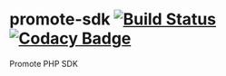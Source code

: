 # promote-sdk [![Build Status](https://travis-ci.org/snagshout/promote-sdk.svg?branch=master)](https://travis-ci.org/snagshout/promote-sdk) [![Codacy Badge](https://api.codacy.com/project/badge/Grade/b4912fae0f7d4ee2bb84c79429135e9e)](https://www.codacy.com/app/snagshout/promote-sdk?utm_source=github.com&amp;utm_medium=referral&amp;utm_content=snagshout/promote-sdk&amp;utm_campaign=Badge_Grade)
Promote PHP SDK
